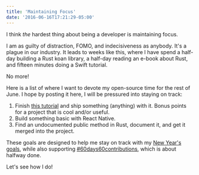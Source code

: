 ```yaml
---
title: 'Maintaining Focus'
date: '2016-06-16T17:21:29-05:00'
---
```


I think *the* hardest thing about being a developer is maintaining focus.

I am as guilty of distraction, FOMO, and indecisiveness as anybody. It's a plague in our industry. It leads to weeks like this, where I have spend a half-day building a Rust koan library, a half-day reading an e-book about Rust, and fifteen minutes doing a Swift tutorial.

No more!

Here is a list of where I want to devote my open-source time for the rest of June. I hope by posting it here, I will be pressured into staying on track:

1. Finish [this tutorial](https://www.udemy.com/react-redux/learn/v4/overview) and ship something (anything) with it. Bonus points for a project that is cool and/or useful.
2. Build something basic with React Native.
3. Find an undocumented public method in Rust, document it, and get it merged into the project.

These goals are designed to help me stay on track with my [New Year's goals](http://www.jakeworth.com/my-annual-review-2015), while also supporting [#60days60contributions](https://twitter.com/hashtag/60days60contributions), which is about halfway done.

Let's see how I do!